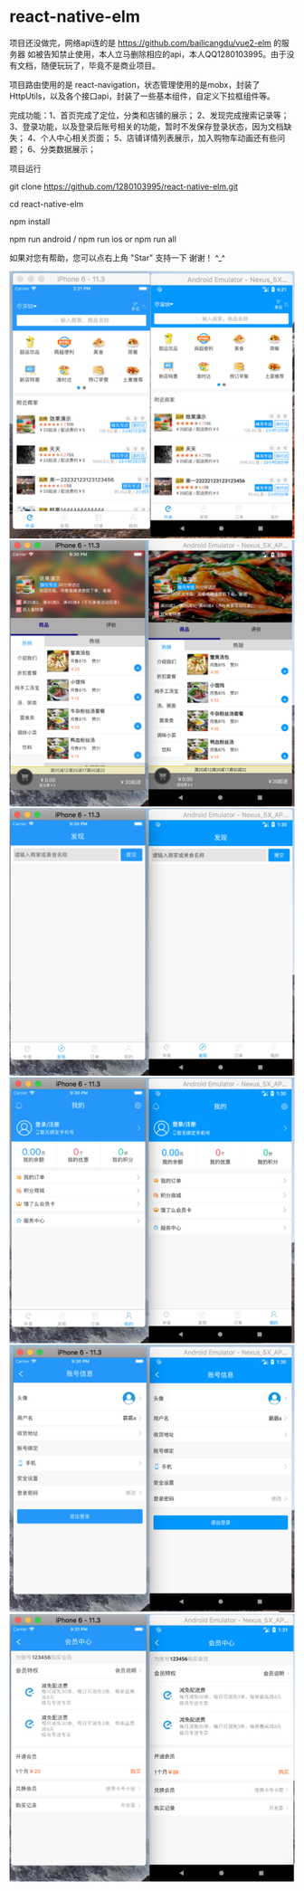# react-native-elm

项目还没做完，网络api连的是 https://github.com/bailicangdu/vue2-elm 的服务器
如被告知禁止使用，本人立马删除相应的api，本人QQ1280103995。由于没有文档，随便玩玩了，毕竟不是商业项目。


项目路由使用的是 react-navigation，状态管理使用的是mobx，封装了HttpUtils，以及各个接口api，封装了一些基本组件，自定义下拉框组件等。

完成功能：1、首页完成了定位，分类和店铺的展示；
	2、发现完成搜索记录等；
	3、登录功能，以及登录后账号相关的功能，暂时不发保存登录状态，因为文档缺失；
	4、个人中心相关页面；
	5、店铺详情列表展示，加入购物车动画还有些问题；
 	6、分类数据展示；


项目运行
 
 git clone https://github.com/1280103995/react-native-elm.git

 cd react-native-elm

 npm install

 npm run android / npm run ios      or     npm run all



如果对您有帮助，您可以点右上角 "Star" 支持一下 谢谢！ ^_^


![image](https://github.com/1280103995/react-native-elm/blob/master/screenshot/1-1.png)
![image](https://github.com/1280103995/react-native-elm/blob/master/screenshot/2.png)
![image](https://github.com/1280103995/react-native-elm/blob/master/screenshot/3.png)
![image](https://github.com/1280103995/react-native-elm/blob/master/screenshot/4.png)
![image](https://github.com/1280103995/react-native-elm/blob/master/screenshot/5.png)
![image](https://github.com/1280103995/react-native-elm/blob/master/screenshot/6.png)



